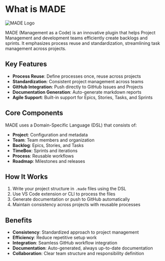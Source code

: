 # What is MADE

![MADE Logo](../img/made_logo.png)

MADE (Management as a Code) is an innovative plugin that helps Project Management and development teams efficiently create backlogs and sprints. It emphasizes process reuse and standardization, streamlining task management across projects.

## Key Features

- **Process Reuse**: Define processes once, reuse across projects
- **Standardization**: Consistent project management across teams
- **GitHub Integration**: Push directly to GitHub Issues and Projects
- **Documentation Generation**: Auto-generate markdown reports
- **Agile Support**: Built-in support for Epics, Stories, Tasks, and Sprints

## Core Components

MADE uses a Domain-Specific Language (DSL) that consists of:

- **Project**: Configuration and metadata
- **Team**: Team members and organization
- **Backlog**: Epics, Stories, and Tasks
- **TimeBox**: Sprints and iterations
- **Process**: Reusable workflows
- **Roadmap**: Milestones and releases

## How It Works

1. Write your project structure in `.made` files using the DSL
2. Use VS Code extension or CLI to process the files
3. Generate documentation or push to GitHub automatically
4. Maintain consistency across projects with reusable processes

## Benefits

- **Consistency**: Standardized approach to project management
- **Efficiency**: Reduce repetitive setup work
- **Integration**: Seamless GitHub workflow integration
- **Documentation**: Auto-generated, always up-to-date documentation
- **Collaboration**: Clear team structure and responsibility definition